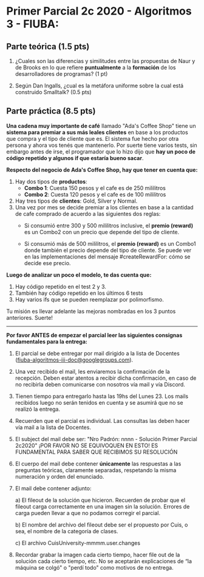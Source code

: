 # Primer Parcial 2c 2020 - Algoritmos 3 - FIUBA:

## Parte teórica (1.5 pts)

1. ¿Cuales son las diferencias y similitudes entre las propuestas de Naur y de Brooks en lo que refiere **puntualmente** a la **formación** de los desarrolladores de programas? (1 pt)

2. Según Dan Ingalls, ¿cual es la metáfora uniforme sobre la cual está construido Smalltalk? (0.5 pts)

## Parte práctica (8.5 pts)

**Una cadena muy importante de café** llamado "Ada's Coffee Shop" tiene un **sistema para premiar a sus más leales clientes** en base a los productos que compra y el tipo de cliente que es.
El sistema fue hecho por otra persona y ahora vos tenés que mantenerlo. Por suerte tiene varios tests, sin embargo antes de irse, el programador que lo hizo dijo que **hay un poco de código repetido y algunos if que estaría bueno sacar**.

**Respecto del negocio de Ada's Coffee Shop, hay que tener en cuenta que:**
1. Hay dos tipos de **productos**:
    - **Combo 1**: Cuesta 150 pesos y el cafe es de 250 mililitros
    - **Combo 2**: Cuesta 120 pesos y el cafe es de 100 mililitros
2. Hay tres tipos de **clientes**: Gold, Silver y Normal.
3. Una vez por mes se decide premiar a los clientes en base a la cantidad de cafe comprado de acuerdo a las siguientes dos reglas:
    - Si consumió entre 300 y 500 mililitros inclusive, el **premio (reward)** es un Combo2 con un precio que depende del tipo de cliente.

    - Si consumió más de 500 mililitros, el **premio (reward)** es un Combo1 donde también el precio depende del tipo de cliente.
    Se puede ver en las implementaciones del mensaje #createRewardFor: cómo se decide ese precio.

**Luego de analizar un poco el modelo, te das cuenta que:**
1. Hay código repetido en el test 2 y 3.
2. También hay código repetido en los últimos 6 tests
3. Hay varios ifs que se pueden reemplazar por polimorfismo.

Tu misión es llevar adelante las mejoras nombradas en los 3 puntos anteriores.
Suerte!

----

**Por favor ANTES de empezar el parcial leer las siguientes consignas fundamentales para la entrega:**


1. El parcial se debe entregar por mail dirigido a la lista de Docentes (fiuba-algoritmos-iii-doc@googlegroups.com).

2. Una vez recibido el mail, les enviaremos la confirmación de la recepción. Deben estar atentos a recibir dicha confirmación, en caso de no recibirla deben comunicarse con nosotros vía mail y vía Discord.

3. Tienen tiempo para entregarlo hasta las 19hs del Lunes 23. Los mails recibidos luego no serán tenidos en cuenta y se asumirá que no se realizó la entrega.

4. Recuerden que el parcial es individual. Las consultas las deben hacer vía mail a la lista de Docentes.

5. El subject del mail debe ser: "Nro Padrón: nnnn - Solución Primer Parcial 2c2020" ¡POR FAVOR NO SE EQUIVOQUEN EN ESTO! ES FUNDAMENTAL PARA SABER QUE RECIBIMOS SU RESOLUCIÓN

6. El cuerpo del mail debe contener **únicamente** las respuestas a las preguntas teóricas, claramente separadas, respetando la misma numeración y orden del enunciado.

7. El mail debe contener adjunto:

   a) El fileout de la solución que hicieron. Recuerden de probar que el fileout carga correctamente en una imagen sin la solución. Errores de carga pueden llevar a que no podamos corregir el parcial.
   
   b) El nombre del archivo del fileout debe ser el propuesto por Cuis, o sea, el nombre de la categoría de clases.

   c) El archivo CuisUniversity-mmmm.user.changes

8. Recordar grabar la imagen cada cierto tiempo, hacer file out de la solución cada cierto tiempo, etc. No se aceptarán explicaciones de “la máquina se colgó" o "perdí todo" como motivos de no entrega.

